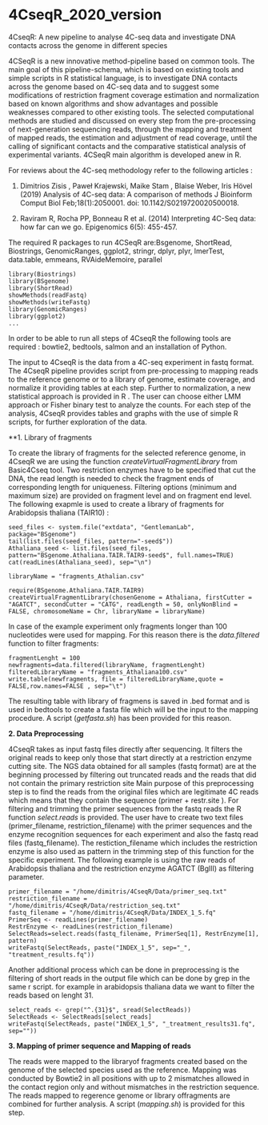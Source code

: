 # 4CseqR_2020_version
4CseqR: A new pipeline to analyse 4C-seq data and investigate DNA contacts across the genome in different species 

4CSeqR is a new innovative method-pipeline based on common tools. The main goal of this pipeline-schema, which is based on existing tools and simple scripts in R statistical language, is to investigate DNA contacts across the genome based on 4C-seq data and to suggest some modifications of restriction fragment coverage estimation and normalization based on known algorithms and show advantages and possible weaknesses compared to other existing tools. The selected computational methods are studied and discussed on every step from the pre-processing of next-generation sequencing reads, through the mapping and treatment of mapped reads, the estimation and adjustment of read coverage, until the calling of significant contacts and the comparative statistical analysis of experimental variants. 4CSeqR main algorithm is developed anew in R. 

For reviews about the 4C-seq methodology refer to the following articles :

1.  Dimitrios Zisis , Paweł Krajewski, Maike Stam , Blaise Weber, Iris Hövel (2019) Analysis of 4C-seq data: A comparison of methods J Bioinform Comput Biol Feb;18(1):2050001. doi: 10.1142/S0219720020500018.

2.  Raviram R, Rocha PP, Bonneau R et al. (2014) Interpreting 4C-Seq data: how far can we go.  Epigenomics  6(5): 455-457. 

The required R packages to run 4CSeqR are:Bsgenome, ShortRead, Biostrings, GenomicRanges, ggplot2, stringr, dplyr, plyr, lmerTest, data.table, emmeans, RVAideMemoire, parallel

```
library(Biostrings)
library(BSgenome)
library(ShortRead)
showMethods(readFastq)
showMethods(writeFastq)
library(GenomicRanges)
library(ggplot2)
...
```
In order to be able to run all steps of 4CseqR the following tools are required : bowtie2, bedtools, salmon and an installation of Python.

The input to 4CseqR is the data from a 4C-seq experiment in fastq format. The 4CseqR pipeline provides script from pre-processing to mapping reads to the reference genome or to a library of genome, estimate coverage, and normalize it providing tables at each step. Further to normalization, a new statistical approach is provided in R . The user can choose either LMM approach or Fisher binary test to analyze the counts. For each step of the analysis, 4CseqR provides tables and graphs with the use of simple R scripts, for further exploration of the data.  

**1. Library of fragments

To create the library of fragments for the selected reference genome, in 4CseqR we are using the function *createVirtualFragmentLibrary* from Basic4Cseq tool. Two restriction enzymes have to be specified that cut the DNA, the read length is needed to check the fragment ends of corresponding length for uniqueness. Filtering options (minimum and maximum size) are provided on fragment level and on fragment end level. The following exapmle is used to create a library of fragments for Arabidopsis thaliana (TAIR10) : 
```
seed_files <- system.file("extdata", "GentlemanLab", package="BSgenome")
tail(list.files(seed_files, pattern="-seed$"))
Athaliana_seed <- list.files(seed_files, pattern="BSgenome.Athaliana.TAIR.TAIR9-seed$", full.names=TRUE)
cat(readLines(Athaliana_seed), sep="\n")

libraryName = "fragments_Athalian.csv"

require(BSgenome.Athaliana.TAIR.TAIR9)
createVirtualFragmentLibrary(chosenGenome = Athaliana, firstCutter = "AGATCT", secondCutter = "CATG", readLength = 50, onlyNonBlind = FALSE, chromosomeName = Chr, libraryName = libraryName)

```
In case of the example experiment only fragments longer than 100 nucleotides were used for mapping. For this reason there is  the *data.filtered* function to filter fragments:
```
fragmentLenght = 100
newfragments=data.filtered(libraryName, fragmentLenght)
filteredLibraryName = "fragments_Athaliana100.csv"
write.table(newfragments, file = filteredLibraryName,quote = FALSE,row.names=FALSE , sep="\t")
```

The resulting table with library of fragmens is saved in .bed format and is used in bedtools to create a fasta file which will be the input to the mapping procedure. A script (*getfasta.sh*) has been provided for this reason. 

**2. Data Preprocessing**

4CseqR takes as input fastq files directly after sequencing. It filters the original reads to keep only those that start directly at a restriction enzyme cutting site. The NGS data obtained for all samples (fastq format) are at the beginning processed by filtering out truncated reads and the reads that did not contain the primary restriction site 
Main purpose of this preprocessing step is to find the reads from the original files which are legitimate 4C reads which means that they contain the sequence (primer + restr.site ). For filtering and trimming the primer sequences from the fastq reads the R function *select.reads* is provided. The user have to create two text files (primer_filename, restriction_filename) with the primer sequences and the enzyme recognition sequences for each experiment  and also the fastq read files (fastq_filename). 
The restiction_filename which includes the restriction enzyme is also used as pattern in the trimming step of this function for the specific experiment.
The following example is using the raw reads of Arabidopsis thaliana and the restriction enzyme AGATCT (BglII) as filtering parameter.
```
primer_filename = "/home/dimitris/4CseqR/Data/primer_seq.txt"
restriction_filename = "/home/dimitris/4CseqR/Data/restriction_seq.txt"
fastq_filename = "/home/dimitris/4CseqR/Data/INDEX_1_5.fq"
PrimerSeq <- readLines(primer_filename)
RestrEnzyme <- readLines(restriction_filename)
SelectReads=select.reads(fastq_filename, PrimerSeq[1], RestrEnzyme[1], pattern)
writeFastq(SelectReads, paste("INDEX_1_5", sep="_", "treatment_results.fq"))

```

Another additional process which can be done in preprocessing is the filtering of short reads in the output file which can be done by grep in the same r script. for example in arabidopsis thaliana data we want to filter the reads based on lenght 31. 
```
select_reads <- grep("^.{31}$", sread(SelectReads))
SelectReads <- SelectReads[select_reads]
writeFastq(SelectReads, paste("INDEX_1_5", "_treatment_results31.fq", sep=""))
```
**3. Mapping of primer sequence and Mapping of reads**

The reads were mapped to the libraryof fragments created based on the genome of the selected species used as the reference. Mapping was conducted by Bowtie2 in all positions with up to 2 mismatches allowed in the contact region only and without mismatches in the restriction sequence. The reads mapped to regerence genome or library offragments  are combined for further analysis. A script (*mapping.sh*) is provided for this step. 

